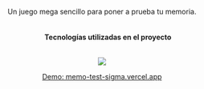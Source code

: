 
<p align="center">Un juego mega sencillo para poner a prueba tu memoria.</p>


<div>
  
  <ul align="center">
   <h4 style="display: inline-block">Tecnologías utilizadas en el proyecto</h4>
  </ul>
</div>

<p align="center">
  <a href="https://skillicons.dev">
    <img src="https://skillicons.dev/icons?i=css,html,js,react" />
  </a>
</p>

<p align="center">
  <a href="https://memo-test-sigma.vercel.app/" target="_blank">Demo: memo-test-sigma.vercel.app</a>
</p>
